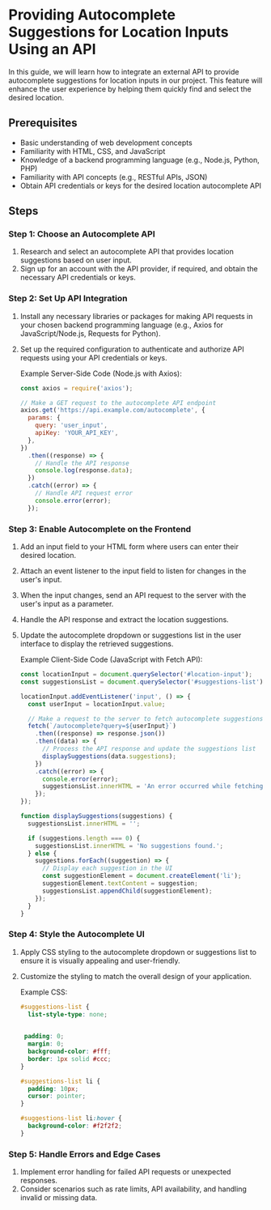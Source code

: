 # Providing Autocomplete Suggestions for Location Inputs Using an API

In this guide, we will learn how to integrate an external API to provide autocomplete suggestions for location inputs in our project. This feature will enhance the user experience by helping them quickly find and select the desired location.

## Prerequisites
- Basic understanding of web development concepts
- Familiarity with HTML, CSS, and JavaScript
- Knowledge of a backend programming language (e.g., Node.js, Python, PHP)
- Familiarity with API concepts (e.g., RESTful APIs, JSON)
- Obtain API credentials or keys for the desired location autocomplete API

## Steps

### Step 1: Choose an Autocomplete API
1. Research and select an autocomplete API that provides location suggestions based on user input.
2. Sign up for an account with the API provider, if required, and obtain the necessary API credentials or keys.

### Step 2: Set Up API Integration
1. Install any necessary libraries or packages for making API requests in your chosen backend programming language (e.g., Axios for JavaScript/Node.js, Requests for Python).
2. Set up the required configuration to authenticate and authorize API requests using your API credentials or keys.

    Example Server-Side Code (Node.js with Axios):
    ```javascript
    const axios = require('axios');
    
    // Make a GET request to the autocomplete API endpoint
    axios.get('https://api.example.com/autocomplete', {
      params: {
        query: 'user_input',
        apiKey: 'YOUR_API_KEY',
      },
    })
      .then((response) => {
        // Handle the API response
        console.log(response.data);
      })
      .catch((error) => {
        // Handle API request error
        console.error(error);
      });
    ```

### Step 3: Enable Autocomplete on the Frontend
1. Add an input field to your HTML form where users can enter their desired location.
2. Attach an event listener to the input field to listen for changes in the user's input.
3. When the input changes, send an API request to the server with the user's input as a parameter.
4. Handle the API response and extract the location suggestions.
5. Update the autocomplete dropdown or suggestions list in the user interface to display the retrieved suggestions.
    
    Example Client-Side Code (JavaScript with Fetch API):
    ```javascript
    const locationInput = document.querySelector('#location-input');
    const suggestionsList = document.querySelector('#suggestions-list');
    
    locationInput.addEventListener('input', () => {
      const userInput = locationInput.value;
    
      // Make a request to the server to fetch autocomplete suggestions based on user input
      fetch(`/autocomplete?query=${userInput}`)
        .then((response) => response.json())
        .then((data) => {
          // Process the API response and update the suggestions list
          displaySuggestions(data.suggestions);
        })
        .catch((error) => {
          console.error(error);
          suggestionsList.innerHTML = 'An error occurred while fetching suggestions.';
        });
    });
    
    function displaySuggestions(suggestions) {
      suggestionsList.innerHTML = '';
    
      if (suggestions.length === 0) {
        suggestionsList.innerHTML = 'No suggestions found.';
      } else {
        suggestions.forEach((suggestion) => {
          // Display each suggestion in the UI
          const suggestionElement = document.createElement('li');
          suggestionElement.textContent = suggestion;
          suggestionsList.appendChild(suggestionElement);
        });
      }
    }
    ```

### Step 4: Style the Autocomplete UI
1. Apply CSS styling to the autocomplete dropdown or suggestions list to ensure it is visually appealing and user-friendly.
2. Customize the styling to match the overall design of your application.

    Example CSS:
    ```css
    #suggestions-list {
      list-style-type: none;
     
    
     padding: 0;
      margin: 0;
      background-color: #fff;
      border: 1px solid #ccc;
    }
    
    #suggestions-list li {
      padding: 10px;
      cursor: pointer;
    }
    
    #suggestions-list li:hover {
      background-color: #f2f2f2;
    }
    ```

### Step 5: Handle Errors and Edge Cases
1. Implement error handling for failed API requests or unexpected responses.
2. Consider scenarios such as rate limits, API availability, and handling invalid or missing data.

